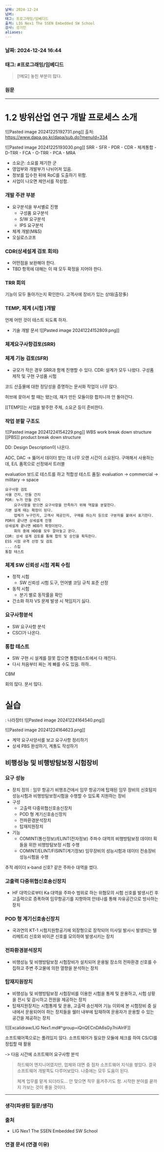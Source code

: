 ```yaml
---
날짜: 2024-12-24
넘버: 
태그: 프로그래밍/임베디드
출처: LIG Nex1 The SSEN Embedded SW School
강사: 성기민
aliases:
---
```

### 날짜:  2024-12-24 16:44

### 태그: #프로그래밍/임베디드

>[!메모]
> 놓친 부분이 많다.

### 원문
---
# 1.2 방위산업 연구 개발 프로세스 소개
![[Pasted image 20241225192731.png]]
출처: https://www.dapa.go.kr/dapa/sub.do?menuId=334

![[Pasted image 20241225193030.png]]
SRR - SFR - PDR - CDR - 체계통합 - D-TRR - FCA - O-TRR - PCA - MRA
- 소요군: 소요를 제기한 군
- 영업부와 개발부가 나뉘어져 있음.
- 정보를 입수한 뒤에 RoC를 도출하기 위함.
- 사업이 나오면 제안서를 작성함.
### 개발 주관 부분
- 요구분석을 부서별로 진행
	- 구성품 요구분석
	- S/W 요구분석
	- IPS 요구분석
- 체계 개발(M&S)
- 오실로스코프
### CDR(상세설계 검토 회의)
- 어떤점을 보완해야 한다.
- TBD 항목에 대해는 이 때 모두 확정을 지어야 한다.
### TRR 회의
기능이 모두 돌아가는지 확인한다.
고객사에 장비가 있는 상태(출장多)
### TEMP, 체계 (시험 )개발
언제 어떤 것이 테스트 되도록 하자.

- 기술 개발 문서
![[Pasted image 20241224152809.png]]

### 체계요구사항검토(SRR)

### 체계 기능 검토(SFR)
- 규모가 작은 경우 SRR과 함께 진행할 수 있다.
CDR: 설계가 모두 나왔다.
구성품 제작 및 구현
구성품 시험

코드 산출물에 대한 정당성을 증명하는 문서화 작업이 너무 많다.

허브에 꽂아서 할 때는 됐는데, 쟤가 만든 모듈이랑 합치니까 안 돌아간다.

[[TEMP]]는 사업을 발주한 주체, 소요군 등이 준비한다.

### 작업 분할 구조도
![[Pasted image 20241224154229.png]]
WBS work break down structure
[[PBS]] product break down structure

DD: Design Description이 나온다.

ADC, DAC -> 뚫어서 데이터 받는 데 너무 오랜 시간이 소요된다.
구매해서 사용하는데, E/L 품목으로 선정돼서 트러블

evaluation 보드로 테스트를 하고 적합성 테스트
품질: evaluation -> commercial -> military -> space

```
요구사항 검토
사올 건지, 만들 건지
PDR: 누가 만들 건지
	요구사항을 받으면 요구사항을 만족하기 위해 역할을 분할한다.
기본 설계 때는 확장이 된다.
	업체가 누구인지, 고객사 제공인지, 구매를 하는지 등으로 구분자를 붙여서 표기한다.
PDR이 끝나면 상세설계 진행
상세설계 끝나면 HDD가 확정이된다.
	회의 중에 HDD를 모두 깔아놓고 온다.
CDR: 상세 설계 검토를 통해 합의 및 승인을 획득한다.
ESS 시험 규격 선정 및 검토
... 스킵
통합 테스트

```
### 체계 SW 신뢰성 시험 계획 수립
- 정적 시험
	- SW 신뢰성 시험 도구, 언어별 코딩 규칙 표준 선정
- 동적 시험
	- 분기 별로 동작률을 확인
- 간소화 하자 VS 문제 발생 시 책임지기 싫다.

### 요구사항분석
- SW 요구사항 분석
- CSCI가 나온다.
### 통합 테스트
- SW 구현 시 설계를 잘못 잡으면 통합테스트에서 다 깨진다.
- 다시 처음부터 짜는 게 빠를 수도 있음. 하하..

CBM

회의 많다. 문서 많다.
# 실습
: 나라장터
![[Pasted image 20241224164540.png]]

![[Pasted image 20241224164623.png]]

- 계약 요구사양서를 보고 요구사항 정리하기
- 상세 PBS 완성하기, 계통도 작성하기
## 비행성능 및 비행방탐보정 시험장비
### 요구 성능
- 장치 정의
: 임무 항공기 비행조건에서 임무 항공기에 탑재된 임무 장비의 신호탐지성능시험과 비행방탐보정시험을 수행할 수  있도록 지원하는 장비
- 구성
	- 고출력 다중위협신호송신장치
	- POD 형 계기신호송신장치
	- 전파환경분석장치
	- 탑재지원장치
- 기능
	- COMINT(통신정보)/ELINT(전자정보) 주파수 대역의 비행방탐보정 데이터 획들을 위한 비행방탐보정 시험 수행
	- COMINT/ELINT/FISINT(계기정보) 임무장비의 성능시험과 데이터 전송장비 성능시험을 수행

추적 레이더
x-band 신호?
같은 주파수 대역을 썼다.

### 고출력 다중위협신호송신장치
- HF 대역으로부터 Ka 대역을 주파수 범위로 하는 위혐모의 시험 신호를 발생시킨 후 고출력으로 증폭하여 임무항공기를 지향하여 안테나를 통해 자유공간으로 방사하는 장치
### POD 형 계기신호송신장치
- 국과연의 KT-1 시험지원항공기에 외장형으로 장착되어 미사일 발사시 발생되는 텔리메트리 신호와 비이콘 신호를 모의하여 발생시키는 장치
### 전파환경분석장치
- 비행성능 및 비행방탐보정 시험장비가 설치되어 운용될 장소의 전파환경 신호를 수집하고 주변 주고물에 의한 열향을 분석하는 장치
### 탑재지원장치
- 비행성능 및 비행방탐보정 시험장비를 이용한 시험을 통제 및 운용하고, 시험 상황을 전시 및 감시하고 전원을 제공하는 장치
- 탑재지원장치는 시험통제 및 운용, 고출력 송신제어 기능 이외에 본 시험장비 중 실내에서 운용되어야 하는 장치들을 쉘터 내부에 탑재하여 운용자가 운용할 수 있는 공간을 제공하는 장치

![[Excalidraw/LIG Nex1.md#^group=iQnQECnDA6sGy7niAIrIF]]

소프트웨어쪽으로는 풀려있지 않다.
소프트웨어가 필요한 모듈에 체크를 하여 CS/CI를 정립할 때 활용

-> 다음 시간에 소프트웨어 요구사항 분석

> 하드웨어 엔지니어였지만, 업체와 대면 중 점차 소프트웨어 지식을 쌓았다.
> 결국 소프트웨어 개발쪽도 다루어보았다.
> 나중에는 모두 도움이 된다.
>
> 체계 업무를 맡게 되더라도... 안 맞으면 직무 옮겨주기도 함.
> 시작한 분야를 끝까지 가보는 것이 좋을 것이다.

---
### 생각(파생된 질문/생각)

### 출처
- LIG Nex1 The SSEN Embedded SW School

### 연결 문서 (연결 이유)
